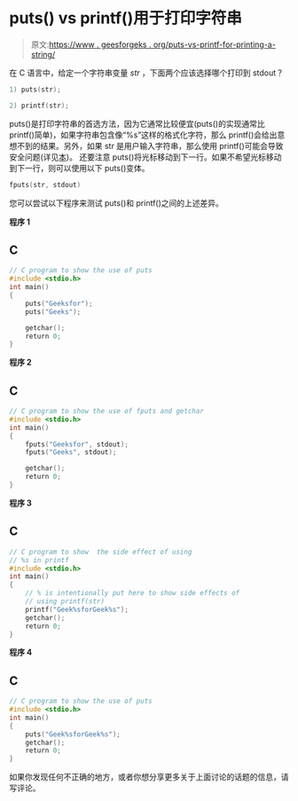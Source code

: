 # puts() vs printf()用于打印字符串

> 原文:[https://www . geesforgeks . org/puts-vs-printf-for-printing-a-string/](https://www.geeksforgeeks.org/puts-vs-printf-for-printing-a-string/)

在 C 语言中，给定一个字符串变量 *str* ，下面两个应该选择哪个打印到 stdout？

```cpp
1) puts(str);
```

```cpp
2) printf(str);
```

puts()是打印字符串的首选方法，因为它通常比较便宜(puts()的实现通常比 printf()简单)，如果字符串包含像“%s”这样的格式化字符，那么 printf()会给出意想不到的结果。另外，如果 str 是用户输入字符串，那么使用 printf()可能会导致安全问题(详见[本](http://www.cis.syr.edu/~wedu/seed/Labs/Vulnerability/Format_String/files/formatstring-1.2.pdf))。
还要注意 puts()将光标移动到下一行。如果不希望光标移动到下一行，则可以使用以下 puts()变体。

```cpp
fputs(str, stdout)
```

您可以尝试以下程序来测试 puts()和 printf()之间的上述差异。

**程序 1**

## C

```cpp
// C program to show the use of puts
#include <stdio.h>
int main()
{
    puts("Geeksfor");
    puts("Geeks");

    getchar();
    return 0;
}
```

**程序 2**

## C

```cpp
// C program to show the use of fputs and getchar
#include <stdio.h>
int main()
{
    fputs("Geeksfor", stdout);
    fputs("Geeks", stdout);

    getchar();
    return 0;
}
```

**程序 3**

## C

```cpp
// C program to show  the side effect of using
// %s in printf
#include <stdio.h>
int main()
{
    // % is intentionally put here to show side effects of
    // using printf(str)
    printf("Geek%sforGeek%s");
    getchar();
    return 0;
}
```

**程序 4**

## C

```cpp
// C program to show the use of puts
#include <stdio.h>
int main()
{
    puts("Geek%sforGeek%s");
    getchar();
    return 0;
}
```

如果你发现任何不正确的地方，或者你想分享更多关于上面讨论的话题的信息，请写评论。